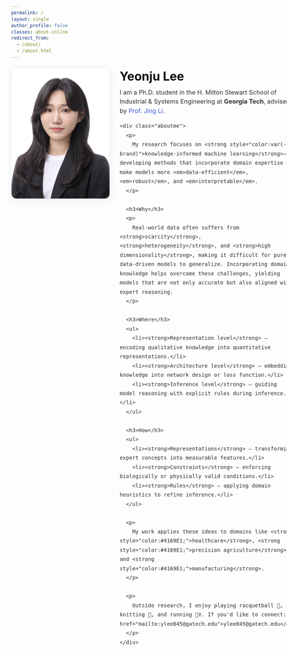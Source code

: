 ```yaml
---
permalink: /
layout: single
author_profile: false
classes: about-inline
redirect_from: 
  - /about/
  - /about.html
---
```

<!-- About hero: 사진 왼쪽, 텍스트 오른쪽 (깔끔·세련) -->
<style>
@import url('https://fonts.googleapis.com/css2?family=Inter:wght@300;400;600;800&display=swap');

:root{
  --brand:#3b5bdb;
  --line:#e9e9ee;
}

/* 페이지 폭 정상화 (가로 스크롤/튐 방지) */
.about-inline .page__content {
  max-width: 1200px !important;      /* 필요시 1100~1320 조절 */
  margin: 0 auto;
  width: 100% !important;            /* ← 180% 제거 */
  padding: 0 .75rem !important;
  font-family: 'Inter', system-ui, -apple-system, 'Segoe UI', Roboto, Arial, sans-serif;
  color: #333;
  font-weight: 300;
  line-height: 1.45;                 /* 줄간격 적당히 타이트 */
}

.sidebar, .page__sidebar { display:none !important; }
.page__content { float:none !important; width:100% !important; }

/* ✅ 사진 왼쪽 / 텍스트 오른쪽: grid 레이아웃 */
.intro{
  display: grid !important;
  grid-template-columns: 260px 1fr;  /* 사진폭, 본문 */
  gap: 1.25rem 1.75rem;              /* row/column gap */
  align-items: start;
  margin: 1.2rem 0 1.8rem;
}

.intro__img {
  width: 100%;
  max-width: 260px;
  height: auto;
  border-radius: 14px;
  border: 1px solid var(--line);
  box-shadow: 0 6px 22px rgba(30,30,30,0.06);
  justify-self: start;               /* 사진은 좌측 정렬 */
}

.intro__body {
  flex: 1;
  font-size: 1.02rem;
  color: #2f2f2f;
  line-height: 1.5;                  /* 본문은 조금 더 여유 */
}

.intro__body p{ margin: .55rem 0; }  /* 문단 간격 타이트 */
.intro__title {
  font-size: 2.0rem;
  margin: 0 0 .35rem;
  font-weight: 700;
  color: #111;
}
.intro__lead { margin: 0 0 .7rem; }

.aboutme ul { padding-left: 1.2rem; margin-top: .5rem; }
.aboutme li { margin: .45rem 0; }

a { color: var(--brand); text-decoration: none; }
a:hover { text-decoration: underline; }

/* 모바일에서는 세로 배치로 전환 */
@media (max-width: 880px) {
  .intro {
    grid-template-columns: 1fr;
    gap: 1rem;
  }
  .intro__img {
    max-width: 420px;
    justify-self: center;
  }
  .about-inline .page__content { padding: 0 1rem !important; }
}
</style>

<div class="intro">
  <img class="intro__img" src="/images/prof_headshot7.jpg" alt="Portrait">
  <div class="intro__body">
    <h1 class="intro__title">Yeonju Lee</h1>
    <div class="intro__lead">
      I am a Ph.D. student in the H. Milton Stewart School of Industrial & Systems Engineering at
      <strong>Georgia Tech</strong>, advised by <a href="https://sites.gatech.edu/jing-li/">Prof. Jing Li</a>.
    </div>

    <div class="aboutme">
      <p>
        My research focuses on <strong style="color:var(--brand)">knowledge-informed machine learning</strong>—developing methods that incorporate domain expertise to make models more <em>data-efficient</em>, <em>robust</em>, and <em>interpretable</em>.
      </p>

      <h3>Why</h3>
      <p>
        Real-world data often suffers from <strong>scarcity</strong>, <strong>heterogeneity</strong>, and <strong>high dimensionality</strong>, making it difficult for purely data-driven models to generalize. Incorporating domain knowledge helps overcome these challenges, yielding models that are not only accurate but also aligned with expert reasoning.
      </p>

      <h3>Where</h3>
      <ul>
        <li><strong>Representation level</strong> – encoding qualitative knowledge into quantitative representations.</li>
        <li><strong>Architecture level</strong> – embedding knowledge into network design or loss function.</li>
        <li><strong>Inference level</strong> – guiding model reasoning with explicit rules during inference.</li>
      </ul>

      <h3>How</h3>
      <ul>
        <li><strong>Representations</strong> – transforming expert concepts into measurable features.</li>
        <li><strong>Constraints</strong> – enforcing biologically or physically valid conditions.</li>
        <li><strong>Rules</strong> – applying domain heuristics to refine inference.</li>
      </ul>

      <p>
        My work applies these ideas to domains like <strong style="color:#4169E1;">healthcare</strong>, <strong style="color:#4169E1;">precision agriculture</strong>, and <strong style="color:#4169E1;">manufacturing</strong>.
      </p>

      <p>
        Outside research, I enjoy playing racquetball 🎾, knitting 🧶, and running 🏃‍♀️. If you'd like to connect: <a href="mailto:ylee845@gatech.edu">ylee845@gatech.edu</a>.
      </p>
    </div>
  </div>
</div>
